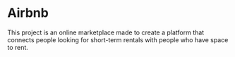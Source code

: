 # Airbnb
This  project is an online marketplace made to create a platform that connects people looking for short-term rentals with people who have space to rent.
